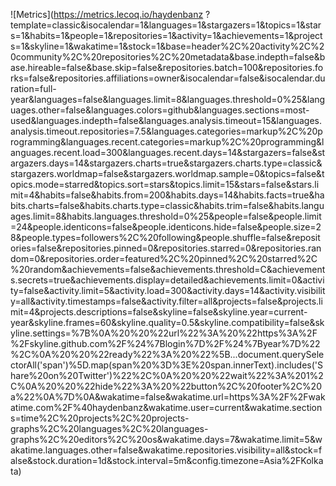 ![Metrics](https://metrics.lecoq.io/haydenbanz ?template=classic&isocalendar=1&languages=1&stargazers=1&topics=1&stars=1&habits=1&people=1&repositories=1&activity=1&achievements=1&projects=1&skyline=1&wakatime=1&stock=1&base=header%2C%20activity%2C%20community%2C%20repositories%2C%20metadata&base.indepth=false&base.hireable=false&base.skip=false&repositories.batch=100&repositories.forks=false&repositories.affiliations=owner&isocalendar=false&isocalendar.duration=full-year&languages=false&languages.limit=8&languages.threshold=0%25&languages.other=false&languages.colors=github&languages.sections=most-used&languages.indepth=false&languages.analysis.timeout=15&languages.analysis.timeout.repositories=7.5&languages.categories=markup%2C%20programming&languages.recent.categories=markup%2C%20programming&languages.recent.load=300&languages.recent.days=14&stargazers=false&stargazers.days=14&stargazers.charts=true&stargazers.charts.type=classic&stargazers.worldmap=false&stargazers.worldmap.sample=0&topics=false&topics.mode=starred&topics.sort=stars&topics.limit=15&stars=false&stars.limit=4&habits=false&habits.from=200&habits.days=14&habits.facts=true&habits.charts=false&habits.charts.type=classic&habits.trim=false&habits.languages.limit=8&habits.languages.threshold=0%25&people=false&people.limit=24&people.identicons=false&people.identicons.hide=false&people.size=28&people.types=followers%2C%20following&people.shuffle=false&repositories=false&repositories.pinned=0&repositories.starred=0&repositories.random=0&repositories.order=featured%2C%20pinned%2C%20starred%2C%20random&achievements=false&achievements.threshold=C&achievements.secrets=true&achievements.display=detailed&achievements.limit=0&activity=false&activity.limit=5&activity.load=300&activity.days=14&activity.visibility=all&activity.timestamps=false&activity.filter=all&projects=false&projects.limit=4&projects.descriptions=false&skyline=false&skyline.year=current-year&skyline.frames=60&skyline.quality=0.5&skyline.compatibility=false&skyline.settings=%7B%0A%20%20%22url%22%3A%20%22https%3A%2F%2Fskyline.github.com%2F%24%7Blogin%7D%2F%24%7Byear%7D%22%2C%0A%20%20%22ready%22%3A%20%22%5B...document.querySelectorAll('span')%5D.map(span%20%3D%3E%20span.innerText).includes('Share%20on%20Twitter')%22%2C%0A%20%20%22wait%22%3A%201%2C%0A%20%20%22hide%22%3A%20%22button%2C%20footer%2C%20a%22%0A%7D%0A&wakatime=false&wakatime.url=https%3A%2F%2Fwakatime.com%2F%40haydenbanz&wakatime.user=current&wakatime.sections=time%2C%20projects%2C%20projects-graphs%2C%20languages%2C%20languages-graphs%2C%20editors%2C%20os&wakatime.days=7&wakatime.limit=5&wakatime.languages.other=false&wakatime.repositories.visibility=all&stock=false&stock.duration=1d&stock.interval=5m&config.timezone=Asia%2FKolkata)
